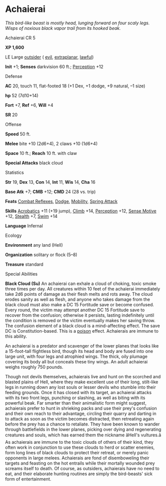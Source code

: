 # Achaierai 

_This bird-like beast is mostly head, lunging forward on four scaly legs. Wisps of noxious black vapor trail from its hooked beak._

Achaierai CR 5

**XP 1,600**

LE Large [outsider](/pathfinderRPG/prd/monsters/creatureTypes.html#_outsider) ( [evil](/pathfinderRPG/prd/monsters/creatureTypes.html#_evil-subtype), [extraplanar](/pathfinderRPG/prd/monsters/creatureTypes.html#_extraplanar-subtype), [lawful](/pathfinderRPG/prd/monsters/creatureTypes.html#_lawful-subtype))

**Init** +1; **Senses** darkvision 60 ft.; [Perception](/pathfinderRPG/prd/additionalMonsters/../skills/perception.html#_perception) +12

Defense

**AC** 20, touch 11, flat-footed 18 (+1 Dex, +1 dodge, +9 natural, –1 size)

**hp** 52 (7d10+14)

**Fort** +7, **Ref** +6, **Will** +4

**SR** 20

Offense

**Speed** 50 ft.

**Melee** bite +10 (2d6+4), 2 claws +10 (1d6+4)

**Space** 10 ft.; **Reach** 10 ft. with claw

**Special Attacks** black cloud

Statistics

**Str** 19, **Dex** 13, **Con** 14, **Int** 11, **Wis** 14, **Cha** 16

**Base Atk** +7; **CMB** +12; **CMD** 24 (28 vs. trip)

**Feats** [Combat Reflexes](/pathfinderRPG/prd/additionalMonsters/../feats.html#_combat-reflexes), [Dodge](/pathfinderRPG/prd/additionalMonsters/../feats.html#_dodge), [Mobility](/pathfinderRPG/prd/additionalMonsters/../feats.html#_mobility), [Spring Attack](/pathfinderRPG/prd/additionalMonsters/../feats.html#_spring-attack)

**Skills** [Acrobatics](/pathfinderRPG/prd/additionalMonsters/../skills/acrobatics.html#_acrobatics) +11 (+19 jump), [Climb](/pathfinderRPG/prd/additionalMonsters/../skills/climb.html#_climb) +14, [Perception](/pathfinderRPG/prd/additionalMonsters/../skills/perception.html#_perception) +12, [Sense Motive](/pathfinderRPG/prd/additionalMonsters/../skills/senseMotive.html#_sense-motive) +12, [Stealth](/pathfinderRPG/prd/additionalMonsters/../skills/stealth.html#_stealth) +7, [Swim](/pathfinderRPG/prd/additionalMonsters/../skills/swim.html#_swim) +14

**Language** Infernal

Ecology

**Environment** any land (Hell)

**Organization** solitary or flock (5–8)

**Treasure** standard

Special Abilities

**Black Cloud (Su)** An achaierai can exhale a cloud of choking, toxic smoke three times per day. All creatures within 10 feet of the achaierai immediately take 2d6 points of damage as their flesh melts and rots away. The cloud erodes sanity as well as flesh, and anyone who takes damage from the black cloud must also make a DC 15 Fortitude save or become confused. Every round, the victim may attempt another DC 15 Fortitude save to recover from the confusion; otherwise it persists, lasting indefinitely until the condition is removed or the victim eventually makes her saving throw. The confusion element of a black cloud is a mind-affecting effect. The save DC is Constitution-based. This is a [poison](/pathfinderRPG/prd/monsters/universalMonsterRules.html#_poison-(ex-or-su)) effect. Achaierais are immune to this ability.

An achaierai is a predator and scavenger of the lower planes that looks like a 15-foot-tall flightless bird, though its head and body are fused into one large unit, with four legs and atrophied wings. The thick, oily plumage covering its body all but conceals these tiny wings. An adult achaierai weighs roughly 750 pounds.

Though not devils themselves, achaierais live and hunt on the scorched and blasted plains of Hell, where they make excellent use of their long, stilt-like legs in running down any lost souls or lesser devils who stumble into their feeding grounds. Once it has closed with its target, an achaierai attacks with its two front legs, punching or slashing, as well as biting with its powerful beak. Far smarter than their animalistic form might suggest, achaierais prefer to hunt in shrieking packs and use their prey's confusion and their own reach to their advantage, circling their quarry and darting in to attack as soon as the victim becomes distracted, then retreating again before the prey has a chance to retaliate. They have been known to wander through battlefields in the lower planes, picking over dying and regenerating creatures and souls, which has earned them the nickname âHell's vultures.â As achaierais are immune to the toxic clouds of others of their kind, they often work in conjunction to use these clouds to herd or scatter enemies, form long lines of black clouds to protect their retreat, or merely panic opponents in large melees. Achaierais are fond of disemboweling their targets and feasting on the hot entrails while their mortally wounded prey screams itself to death. Of course, as outsiders, achaierais have no need to eat, and their elaborate hunting routines are simply the bird-beasts' sick form of entertainment.


